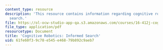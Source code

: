 ```yaml
---
content_type: resource
description: 'This resource contains information regarding cognitive robotics: Informed
  search.'
file: https://ol-ocw-studio-app-qa.s3.amazonaws.com/courses/16-412j-cognitive-robotics-spring-2016/61fe60f39c78e545e46879b892c9aeb7_MIT16_412JS16_Readings2P1.pdf
file_type: application/pdf
resourcetype: Document
title: 'Cognitive Robotics: Informed Search'
uid: 61fe60f3-9c78-e545-e468-79b892c9aeb7
---
```

